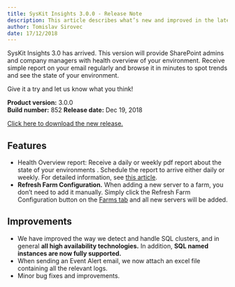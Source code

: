 ```yaml
---
title: SysKit Insights 3.0.0 - Release Note
description: This article describes what’s new and improved in the latest version of SysKit Insights.
author: Tomislav Sirovec
date: 17/12/2018
---
```


SysKit Insights 3.0 has arrived. This version will provide SharePoint admins and company managers with health overview of your environment. Receive simple report on your email regularly and browse it in minutes to spot trends and see the state of your environment. 

Give it a try and let us know what you think!

__Product version:__ 3.0.0  
__Build number:__ 852 
__Release date:__ Dec 19, 2018  

[Click here to download the new release.](https://www.syskit.com/products/insights/download/)

## Features

- Health Overview report: Receive a daily or weekly pdf report about the state of your environments . Schedule the report to arrive either daily or weekly. For detailed information, see [this article](#internal/get-to-know-insights/health-overview).
- __Refresh Farm Configuration.__ When adding a new server to a farm, you don’t need to add it manually. Simply click the Refresh Farm Configuration button on the [Farms tab](#internal/get-to-know-insights/farms-screen) and all new servers will be added.



## Improvements
- We have improved the way we detect and handle SQL clusters, and in general __all high availability technologies.__ In addition, __SQL named instances are now fully supported.__
- When sending an Event Alert email, we now attach an excel file containing all the relevant logs. 
- Minor bug fixes and improvements.